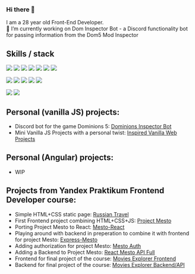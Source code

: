 ### Hi there 👋

I am a 28 year old Front-End Developer.  
🔭 I’m currently working on Dom Inspector Bot - a Discord functionality bot for passing information from the Dom5 Mod Inspector

## Skills / stack

![](https://img.shields.io/badge/React.js-informational?style=flat&logo=React&logoColor=blue&color=yellow)
![](https://img.shields.io/badge/Redux-informational?style=flat&logo=Redux&logoColor=purple&color=yellow)
![](https://img.shields.io/badge/Angular-informational?style=flat&logo=Angular&logoColor=purple&color=yellow)
![](https://img.shields.io/badge/JavaScript-informational?style=flat&logo=JavaScript&logoColor=white&color=yellow)
![](https://img.shields.io/badge/TypeScript-informational?style=flat&logo=TypeScript&logoColor=white&color=yellow)
![](https://img.shields.io/badge/HTML5-informational?style=flat&logo=HTML5&logoColor=white&color=yellow)
![](https://img.shields.io/badge/CSS3-informational?style=flat&logo=CSS3&logoColor=white&color=yellow)

![](https://img.shields.io/badge/Git-informational?style=flat&logo=Git&logoColor=orange&color=yellow)
![](https://img.shields.io/badge/Webpack-informational?style=flat&logo=Webpack&logoColor=blue&color=yellow)
![](https://img.shields.io/badge/Figma-informational?style=flat&logo=Figma&logoColor=white&color=yellow)
![](https://img.shields.io/badge/MongoDB-informational?style=flat&logo=MongoDB&logoColor=green&color=yellow)
![](https://img.shields.io/badge/node.js-informational?style=flat&logo=node.js&logoColor=green&color=yellow)

![](https://img.shields.io/badge/BEM-informational?style=flat&logo=BEM&logoColor=white&color=green)
![](https://img.shields.io/badge/ES6-informational?style=flat&logo=JavaScript&logoColor=white&color=green)

## Personal (vanilla JS) projects: 
- Discord bot for the game Dominions 5: [Dominions Inspector Bot](https://github.com/SandorTeleki/dom_inspector_bot)
- Mini Vanilla JS Projects with a personal twist: [Inspired Vanilla Web Projects](https://github.com/SandorTeleki/inspiredvanillawebprojects)

## Personal (Angular) projects:
- WIP
  
## Projects from Yandex Praktikum Frontend Developer course:
- Simple HTML+CSS static page: [Russian Travel](https://sandorteleki.github.io/russian-travel/)
- First Frontend project combining HTML+CSS+JS: [Project Mesto](https://sandorteleki.github.io/mesto/)
- Porting Project Mesto to React: [Mesto-React](https://sandorteleki.github.io/mesto-react/)
- Playing around with backend in preperation to combine it with frontend for project Mesto: [Express-Mesto](https://github.com/SandorTeleki/express-mesto-gha)
- Adding authorization for project Mesto: [Mesto Auth](https://github.com/SandorTeleki/react-mesto-auth)
- Adding a Backend to Project Mesto: [React Mesto API Full](https://github.com/SandorTeleki/react-mesto-api-full)
- Frontend for final project of the course: [Movies Explorer Frontend](https://github.com/SandorTeleki/movies-explorer-frontend)
- Backend for final project of the course: [Movies Explorer Backend/API](https://github.com/SandorTeleki/movies-explorer-api)



